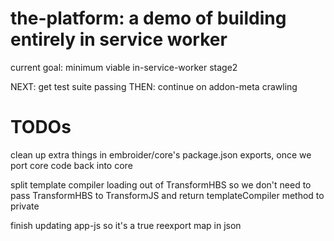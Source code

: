 # the-platform: a demo of building entirely in service worker

current goal: minimum viable in-service-worker stage2

NEXT: get test suite passing
THEN: continue on addon-meta crawling

# TODOs

clean up extra things in embroider/core's package.json exports, once we port core code back into core

split template compiler loading out of TransformHBS so we don't need to pass TransformHBS to TransformJS and return templateCompiler method to private

finish updating app-js so it's a true reexport map in json
